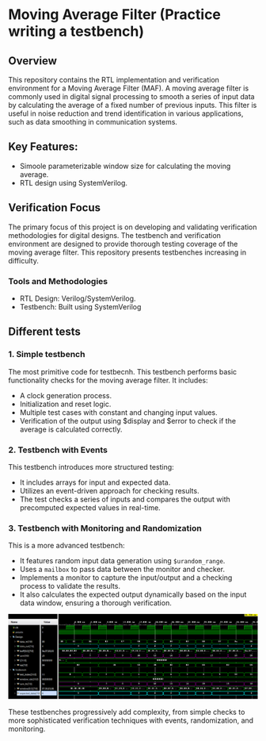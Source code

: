# Moving Average Filter (Practice writing a testbench)
## Overview
This repository contains the RTL implementation and verification environment for a Moving Average Filter (MAF). A moving average filter is commonly used in digital signal processing to smooth a series of input data by calculating the average of a fixed number of previous inputs. This filter is useful in noise reduction and trend identification in various applications, such as data smoothing in communication systems.

## Key Features:
- Simoole parameterizable window size for calculating the moving average.
- RTL design using SystemVerilog.
  
## Verification Focus
The primary focus of this project is on developing and validating verification methodologies for digital designs. The testbench and verification environment are designed to provide thorough testing coverage of the moving average filter. 
This repository presents testbenches increasing in difficulty.

### Tools and Methodologies
- RTL Design: Verilog/SystemVerilog.
- Testbench: Built using SystemVerilog 

## Different tests
### 1. Simple testbench
The most primitive code for testbecnh. This testbench performs basic functionality checks for the moving average filter. It includes:

- A clock generation process.
- Initialization and reset logic.
- Multiple test cases with constant and changing input values.
- Verification of the output using $display and $error to check if the average is calculated correctly.

### 2. Testbench with Events
This testbench introduces more structured testing:

- It includes arrays for input and expected data.
- Utilizes an event-driven approach for checking results.
- The test checks a series of inputs and compares the output with precomputed expected values in real-time.

### 3. Testbench with Monitoring and Randomization
This is a more advanced testbench:

- It features random input data generation using `$urandom_range`.
- Uses a `mailbox` to pass data between the monitor and checker.
- Implements a monitor to capture the input/output and a checking process to validate the results.
- It also calculates the expected output dynamically based on the input data window, ensuring a thorough verification.
  
![Alt text](test3/waveform/waveform-3.png)

These testbenches progressively add complexity, from simple checks to more sophisticated verification techniques with events, randomization, and monitoring.
 
